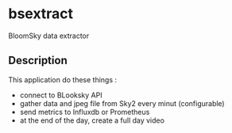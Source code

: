 # bsextract
BloomSky data extractor

## Description
This application do these things :
 - connect to BLooksky API
 - gather data and jpeg file from Sky2 every minut (configurable)
 - send metrics to Influxdb or Prometheus
 - at the end of the day, create a full day video
